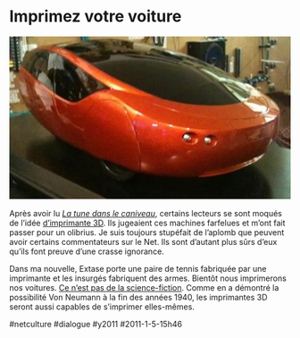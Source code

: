 # Imprimez votre voiture

![](_i/urbee1.webp)

Après avoir lu *[La tune dans le caniveau](../../page/tune-caniveau)*, certains lecteurs se sont moqués de l’idée [d’imprimante 3D](../../2010/7/la-revolution-dans-un-garage-encore.md). Ils jugeaient ces machines farfelues et m’ont fait passer pour un olibrius. Je suis toujours stupéfait de l’aplomb que peuvent avoir certains commentateurs sur le Net. Ils sont d’autant plus sûrs d’eux qu’ils font preuve d’une crasse ignorance.

Dans ma nouvelle, Extase porte une paire de tennis fabriquée par une imprimante et les insurgés fabriquent des armes. Bientôt nous imprimerons nos voitures. [Ce n’est pas de la science-fiction](http://nextbigfuture.com/2010/11/additive-manufacturing-company.html). Comme en a démontré la possibilité Von Neumann à la fin des années 1940, les imprimantes 3D seront aussi capables de s’imprimer elles-mêmes. 



#netculture #dialogue #y2011 #2011-1-5-15h46
